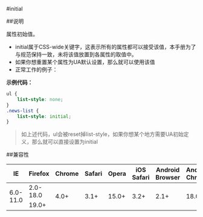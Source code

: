 #initial

##说明

属性初始值。

- initial属于CSS-wide关键字，这表示所有的属性都可以接受该值，本手册为了与规范保持一致，未将该值放置到各属性的取值中。
- 如果你想重置某个属性为UA默认设置，那么就可以使用该值
- 正常工作的例子：


**示例代码：**

```css
ul {
	list-style: none;
}
.news-list {
	list-style: initial;
}
```

>如上述代码，ul会被reset掉list-style，如果你想某个地方需要UA初始定义，那么就可以直接设置为initial


##兼容性

<table class="compatible">
<thead>
	<tr>
		<th>IE</th>
		<th>Firefox</th>
		<th>Chrome</th>
		<th>Safari</th>
		<th>Opera</th>
		<th>iOS Safari</th>
		<th>Android Browser</th>
		<th>Android Chrome</th>
	</tr>
</thead>
<tbody>
	<tr>
		<td class="unsupport" rowspan="2">6.0-11.0</td>
		<td class="unsupport">2.0-18.0</td>
		<td class="support" rowspan="2">4.0+</td>
		<td class="support" rowspan="2">3.1+</td>
		<td class="support" rowspan="2">15.0+</td>
		<td class="support" rowspan="2">3.2+</td>
		<td class="support" rowspan="2">2.1+</td>
		<td class="support" rowspan="2">18.0+</td>
	</tr>
	<tr>
		<td class="support">19.0+</td>
	</tr>
</tbody>
</table>
